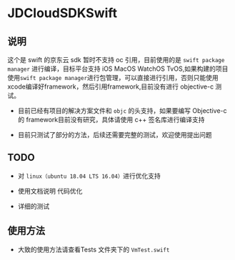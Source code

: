 # JDCloudSDKSwift

## 说明
这个是 swift 的京东云 sdk 暂时不支持 oc 引用，目前使用的是 `swift package manager` 进行编译，目标平台支持 iOS MacOS WatchOS TvOS,如果构建的项目使用`swift package manager`进行包管理，可以直接进行引用，否则只能使用xcode编译好framework，然后引用framework,目前没有进行 objective-c 测试。

* 目前已经有项目的解决方案文件和 `objc` 的头支持，如果要编写 Objective-c 的 framework目前没有研究，具体请使用 c++ 签名库进行编译支持

* 目前只测试了部分的方法，后续还需要完整的测试，欢迎使用提出问题

## TODO
 

* 对 `linux（ubuntu 18.04 LTS 16.04）`进行优化支持 

* 使用文档说明 代码优化

* 详细的测试
## 使用方法

* 大致的使用方法请查看Tests 文件夹下的 `VmTest.swift`
